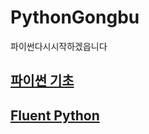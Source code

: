 # PythonGongbu  
파이썬다시시작하겠읍니다

## [파이썬 기초](https://github.com/BaekSe/PythonGongbu/blob/master/PythonBasics)

## [Fluent Python](https://github.com/BaekSe/PythonGongbu/blob/master/FluentPython)